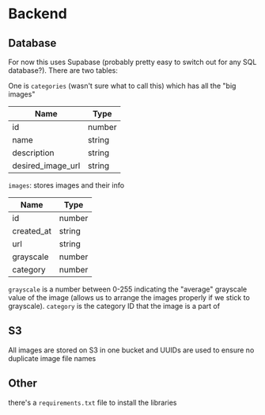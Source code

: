 # Backend

## Database

For now this uses Supabase (probably pretty easy to switch out for any SQL database?). There are two tables:

One is `categories` (wasn't sure what to call this) which has all the "big images"

| Name              | Type   |
| ----------------- | ----   |
| id                | number |
| name              | string |
| description       | string |
| desired_image_url | string |

`images`: stores images and their info

| Name              | Type   |
| ----------------- | ----   |
| id                | number |
| created_at        | string |
| url               | string |
| grayscale         | number |
| category          | number |

`grayscale` is a number between 0-255 indicating the "average" grayscale value of the image (allows us to arrange the images properly if we stick to grayscale). `category` is the category ID that the image is a part of

## S3

All images are stored on S3 in one bucket and UUIDs are used to ensure no duplicate image file names

## Other

there's a `requirements.txt` file to install the libraries